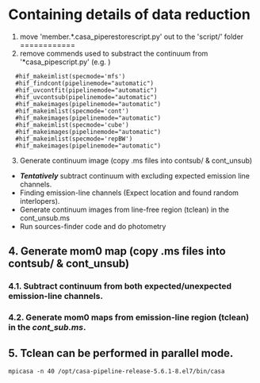 # Containing details of data reduction

1. move 'member.*.casa_piperestorescript.py' out to the 'script/' folder 
============
2. remove commends used to substract the continuum from '*casa_pipescript.py' (e.g. )
```
  #hif_makeimlist(specmode='mfs')
  #hif_findcont(pipelinemode="automatic")
  #hif_uvcontfit(pipelinemode="automatic")
  #hif_uvcontsub(pipelinemode="automatic")
  #hif_makeimages(pipelinemode="automatic")
  #hif_makeimlist(specmode='cont')
  #hif_makeimages(pipelinemode="automatic")
  #hif_makeimlist(specmode='cube')
  #hif_makeimages(pipelinemode="automatic")
  #hif_makeimlist(specmode='repBW')
  #hif_makeimages(pipelinemode="automatic")
```
3. Generate continuum image (copy .ms files into contsub/ & cont_unsub)
  * ***Tentatively*** subtract continuum with excluding expected emission line channels.
  * Finding emission-line channels (Expect location and found random interlopers).
  * Generate continuum images from line-free region (tclean) in the cont_unsub.ms
  * Run sources-finder code and do photometry
  
## 4. Generate mom0 map (copy .ms files into contsub/ & cont_unsub)
### 4.1. Subtract continuum from both expected/unexpected emission-line channels.
### 4.2. Generate mom0 maps from emission-line region (tclean) in the ***cont_sub.ms***.

## 5. Tclean can be performed in parallel mode.
   `mpicasa -n 40 /opt/casa-pipeline-release-5.6.1-8.el7/bin/casa`
